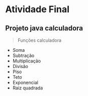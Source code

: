 # Atividade Final
## Projeto java calculadora
> Funções calculadora
* Soma
* Subtração
* Multiplicação
* Divisão
* Piso
* Teto
* Exponencial
* Raiz quadrada